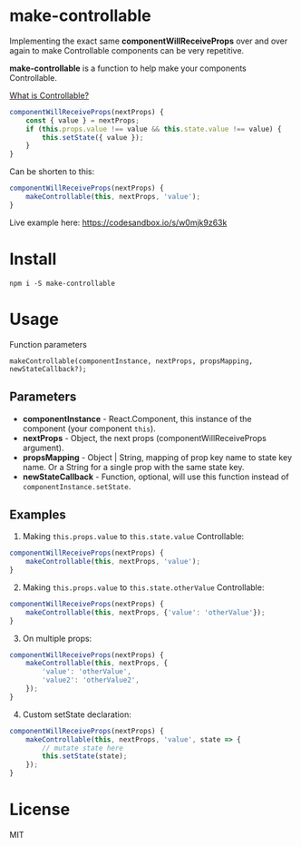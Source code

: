 # make-controllable
Implementing the exact same **componentWillReceiveProps** over and over again to make Controllable components  can be very repetitive.

**make-controllable** is a function to help make your components Controllable.

[What is Controllable?](https://medium.com/@noamel)

```js
componentWillReceiveProps(nextProps) {
    const { value } = nextProps;
    if (this.props.value !== value && this.state.value !== value) {
        this.setState({ value });
    }
}
```

Can be shorten to this:
```js
componentWillReceiveProps(nextProps) { 
    makeControllable(this, nextProps, 'value');
}
```

Live example here: https://codesandbox.io/s/w0mjk9z63k


# Install
```
npm i -S make-controllable
```

# Usage
Function parameters
```
makeControllable(componentInstance, nextProps, propsMapping, newStateCallback?);
```

## Parameters

* **componentInstance** - React.Component, this instance of the component (your component `this`).
* **nextProps** - Object, the next props (componentWillReceiveProps argument).
* **propsMapping** - Object | String, mapping of prop key name to state key name. Or a String for a single prop with the same state key.
* **newStateCallback** - Function, optional, will use this function instead of `componentInstance.setState`.

## Examples

1. Making `this.props.value` to `this.state.value` Controllable:
```js
componentWillReceiveProps(nextProps) { 
    makeControllable(this, nextProps, 'value');
}
```

2. Making `this.props.value` to `this.state.otherValue` Controllable:
```js
componentWillReceiveProps(nextProps) { 
    makeControllable(this, nextProps, {'value': 'otherValue'});
}
```

3. On multiple props:
```js
componentWillReceiveProps(nextProps) { 
    makeControllable(this, nextProps, {
        'value': 'otherValue',
        'value2': 'otherValue2',
    });
}
```

4. Custom setState declaration:
```js
componentWillReceiveProps(nextProps) { 
    makeControllable(this, nextProps, 'value', state => {
        // mutate state here
        this.setState(state);
    });
}
```


# License
MIT
